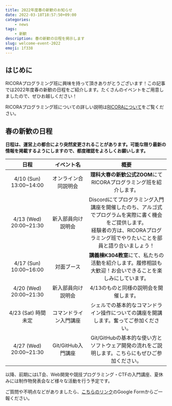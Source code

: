 ```yaml
---
title: 2022年度春の新歓のお知らせ
date: 2022-03-18T18:57:50+09:00
categories:
    - news
tags:
    - 新歓
description: 春の新歓の日程を掲示します
slug: welcome-event-2022
emoji: 1f338
---
```


## はじめに
RICORAプログラミング班に興味を持って頂きありがとうございます！この記事では2022年度春の新歓の日程をご紹介します。たくさんのイベントをご用意しましたので、ぜひお越しください！

RICORAプログラミング班についての詳しい説明は[RICORAについて](/about-us/)をご覧ください。

## 春の新歓の日程

**日程は、運営上の都合により突然変更されることがあります。可能な限り最新の情報を掲載するようにしますので、都度確認をよろしくお願いします。**

| 日程 | イベント名 | 概要 |
| :--: | :--: | :--: |
| 4/10 (Sun) 13:00~14:00 | オンライン合同説明会 | **理科大春の新歓公式ZOOM**にてRICORAプログラミング班を紹介します。|
| 4/13 (Wed) 20:00~21:30 | 新入部員向け説明会 | Discordにてプログラミング入門講座を開催したのち、アルゴ式でプログラムを実際に書く機会をご提供します。<br> 経験者の方は、RICORAプログラミング班でやりたいことを部員と語り合いましょう！|
| 4/17 (Sun) 10:00~16:00 | 対面ブース | **講義棟K304教室**にて、私たちの活動を紹介します。履修相談も大歓迎！お会いできることを楽しみにしています。 |
| 4/20 (Wed) 20:00~21:30 | 新入部員向け説明会 | 4/13のものと同様の説明会を開催します。 |
| 4/23 (Sat) 時間未定 | コマンドライン入門講座 | シェルでの基本的なコマンドライン操作についての講座を開講します。奮ってご参加ください。 |
| 4/27 (Wed) 20:00~21:30 | Git/GitHub入門講座 | Git/GitHubの基本的な使い方とソフトウェア開発の流れをご説明します。こちらにもぜひご参加ください。 |

以降、前期にはLT会、Web開発や競技プログラミング・CTFの入門講座、夏休みには制作物発表会など様々な活動を行う予定です。

ご質問や不明点などがありましたら、[こちらのリンク](/contact/)のGoogle Formからご一報ください。
